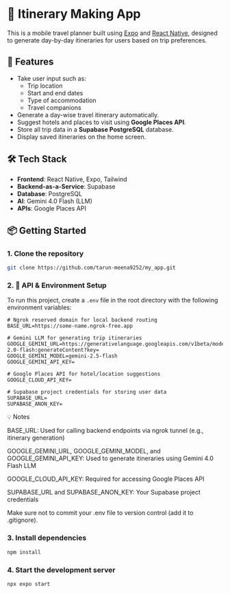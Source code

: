# 🧳 Itinerary Making App

This is a mobile travel planner built using [Expo](https://expo.dev) and [React Native](https://reactnative.dev), designed to generate day-by-day itineraries for users based on trip preferences.

## 🚀 Features

- Take user input such as:
  - Trip location
  - Start and end dates
  - Type of accommodation
  - Travel companions
- Generate a day-wise travel itinerary automatically.
- Suggest hotels and places to visit using **Google Places API**.
- Store all trip data in a **Supabase PostgreSQL** database.
- Display saved itineraries on the home screen.

## 🛠 Tech Stack

- **Frontend**: React Native, Expo, Tailwind
- **Backend-as-a-Service**: Supabase
- **Database**: PostgreSQL
- **AI**: Gemini 4.0 Flash (LLM)
- **APIs**: Google Places API

## 📦 Getting Started

### 1. Clone the repository

```bash
git clone https://github.com/tarun-meena9252/my_app.git
```
### 2. 🔑 API & Environment Setup

To run this project, create a `.env` file in the root directory with the following environment variables:

```env
# Ngrok reserved domain for local backend routing
BASE_URL=https://some-name.ngrok-free.app

# Gemini LLM for generating trip itineraries
GOOGLE_GEMINI_URL=https://generativelanguage.googleapis.com/v1beta/models/gemini-2.0-flash:generateContent?key=
GOOGLE_GEMINI_MODEL=gemini-2.5-flash
GOOGLE_GEMINI_API_KEY=

# Google Places API for hotel/location suggestions
GOOGLE_CLOUD_API_KEY=

# Supabase project credentials for storing user data
SUPABASE_URL=
SUPABASE_ANON_KEY=
```
💡 Notes

   BASE_URL: Used for calling backend endpoints via ngrok tunnel (e.g., itinerary generation)

   GOOGLE_GEMINI_URL, GOOGLE_GEMINI_MODEL, and GOOGLE_GEMINI_API_KEY: Used to generate itineraries using Gemini 4.0 Flash LLM

   GOOGLE_CLOUD_API_KEY: Required for accessing Google Places API

   SUPABASE_URL and SUPABASE_ANON_KEY: Your Supabase project credentials

   Make sure not to commit your .env file to version control (add it to .gitignore).

### 3. Install dependencies

```bash
npm install
```
### 4. Start the development server

```bash
npx expo start
```
